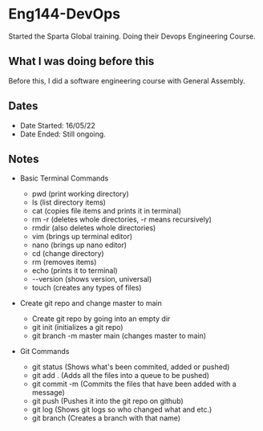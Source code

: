 # Eng144-DevOps

Started the Sparta Global training.
Doing their Devops Engineering Course.

## What I was doing before this

Before this, I did a software engineering course with General Assembly.

## Dates

- Date Started: 16/05/22
- Date Ended: Still ongoing.

## Notes

- Basic Terminal Commands
  - pwd (print working directory)
  - ls (list directory items)
  - cat (copies file items and prints it in terminal)
  - rm -r (deletes whole directories, -r means recursively)
  - rmdir (also deletes whole directories)
  - vim (brings up terminal editor)
  - nano (brings up nano editor)
  - cd (change directory)
  - rm (removes items)
  - echo (prints it to terminal)
  - --version (shows version, universal)
  - touch (creates any types of files)

- Create git repo and change master to main
  - Create git repo by going into an empty dir
  - git init (initializes a git repo)
  - git branch -m master main (changes master to main)

- Git Commands
  - git status (Shows what's been commited, added or pushed)
  - git add . (Adds all the files into a queue to be pushed)
  - git commit -m (Commits the files that have been added with a message)
  - git push (Pushes it into the git repo on github)
  - git log (Shows git logs so who changed what and etc.)
  - git branch <insertNameHere> (Creates a branch with that name)


